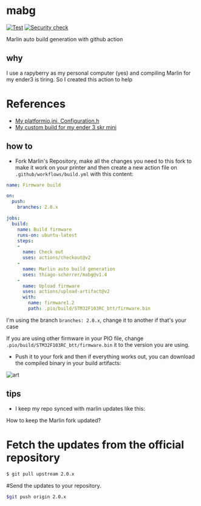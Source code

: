 # mabg

[![Test](https://github.com/thiago-scherrer/mabg/actions/workflows/test.yml/badge.svg?branch=main)](https://github.com/thiago-scherrer/mabg/actions/workflows/test.yml)
[![Security check](https://github.com/thiago-scherrer/mabg/actions/workflows/security_scan.yml/badge.svg?branch=main)](https://github.com/thiago-scherrer/mabg/actions/workflows/security_scan.yml)

Marlin auto build generation with github action

## why

I use a rapyberry as my personal computer (yes) and compiling Marlin for my
ender3 is tiring. So I created this action to help

# References

- [My platformio,ini, Configuration.h](https://github.com/thiago-scherrer/ender3_configs/tree/main/Marlin/skr_mini_e3_2.0)
- [My custom build for my ender 3 skr mini](https://github.com/thiago-scherrer/Marlin)

## how to

- Fork Marlin's Repository, make all the changes you need to this fork to make
it work on your printer and then create a new action file on
`.github/workflows/build.yml` with this content:

```yml
name: Firmware build

on:
  push:
    branches: 2.0.x

jobs:
  build:
    name: Build firmware
    runs-on: ubuntu-latest
    steps:
    -
      name: Check out
      uses: actions/checkout@v2
    -
      name: Marlin auto build generation
      uses: thiago-scherrer/mabg@v1.4
    -
      name: Upload firmware
      uses: actions/upload-artifact@v2
      with:
        name: firmware1.2
        path: .pio/build/STM32F103RC_btt/firmware.bin
```

I'm using the branch `branches: 2.0.x`, change it to another if that's your case

If you are using other firmware in your PIO file, change
`.pio/build/STM32F103RC_btt/firmware.bin` it to the version you are using.

- Push it to your fork and then if everything works out, you can download the
compiled binary in your build artifacts:

![art](misc/get_art.png)

## tips

- I keep my repo synced with marlin updates like this:

How to keep the Marlin fork updated?

# Fetch the updates from the official repository
```sh
$ git pull upstream 2.0.x
```

#Send the updates to your repository.
```sh
$git push origin 2.0.x
```

